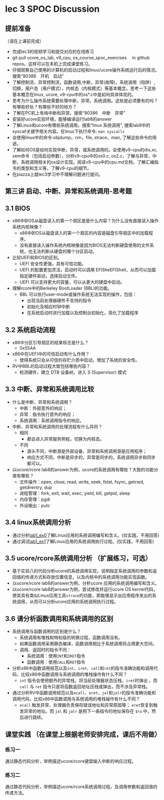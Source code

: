 # lec 3 SPOC Discussion

## **提前准备**
（请在上课前完成）


 - 完成lec3的视频学习和提交对应的在线练习
 - git pull ucore_os_lab, v9_cpu, os_course_spoc_exercises  　in github repos。这样可以在本机上完成课堂练习。
 - 仔细观察自己使用的计算机的启动过程和linux/ucore操作系统运行后的情况。搜索“80386　开机　启动”
 - 了解控制流，异常控制流，函数调用,中断，异常(故障)，系统调用（陷阱）,切换，用户态（用户模式），内核态（内核模式）等基本概念。思考一下这些基本概念在linux, ucore, v9-cpu中的os*.c中是如何具体体现的。
 - 思考为什么操作系统需要处理中断，异常，系统调用。这些是必须要有的吗？有哪些好处？有哪些不好的地方？
 - 了解在PC机上有啥中断和异常。搜索“80386　中断　异常”
 - 安装好ucore实验环境，能够编译运行lab8的answer
 - 了解Linux和ucore有哪些系统调用。搜索“linux 系统调用", 搜索lab8中的syscall关键字相关内容。在linux下执行命令: ```man syscalls```
 - 会使用linux中的命令:objdump，nm，file, strace，man, 了解这些命令的用途。
 - 了解如何OS是如何实现中断，异常，或系统调用的。会使用v9-cpu的dis,xc, xem命令（包括启动参数），分析v9-cpu中的os0.c, os2.c，了解与异常，中断，系统调用相关的os设计实现。阅读v9-cpu中的cpu.md文档，了解汇编指令的类型和含义等，了解v9-cpu的细节。
 - 在piazza上就lec3学习中不理解问题进行提问。

## 第三讲 启动、中断、异常和系统调用-思考题

## 3.1 BIOS
-  x86中BIOS从磁盘读入的第一个扇区是是什么内容？为什么没有直接读入操作系统内核映像？
   -  x86中BIOS从磁盘读入的第一个扇区的内容是磁盘引导扇区中的加载程序。
   -  没有直接读入操作系统内核映像是因为BIOS无法判断硬盘使用的文件系统，也无法判断从硬盘的哪个分区启动。
-  比较UEFI和BIOS的区别。
   -  UEFI 安全性更强，具有可信功能。
   -  UEFI 的配置更加灵活，启动时可以调用 EFISheEFIShell，从而可以加载指定硬件驱动，选择启动文件。
   -  UEFI 可以支持更大的容量，可以从更大的硬盘中启动。
-  理解rcore中的Berkeley BootLoader (BBL)的功能。
   -  BBL 可以执行user-mode或操作系统无法实现的操作，包括：
      -  出现当前处理器硬件不支持的指令
      -  初始化及相应时钟中断
      -  在系统启动时进行加载以及控制台初始化，简化了加载程序

## 3.2 系统启动流程

- x86中分区引导扇区的结束标志是什么？
  - 0x55AA
- x86中在UEFI中的可信启动有什么作用？
  - 使得系统只会从可信的存贮介质中启动，增加了系统的安全性。
- RV中BBL的启动过程大致包括哪些内容？
  - 检测硬件，建立 DTB 设备树，进入 S (Supervisor) 模式

## 3.3 中断、异常和系统调用比较
- 什么是中断、异常和系统调用？
  - 中断：外部意外的响应；
  - 异常：指令执行意外的响应；
  - 系统调用：系统调用指令的响应。
- 中断、异常和系统调用的处理流程有什么异同？
  - 相同
    - 都会进入异常服务例程，切换为内核态。
  - 不同
    - 源头不同，中断源是外部设备，异常和系统调用源是应用程序；
    - 响应方式不同，中断是异步的，异常是同步的，系统调用异步和同步都可以。
- 以ucore/rcore lab8的answer为例，ucore的系统调用有哪些？大致的功能分类有哪些？
  - 文件操作：open, close, read, write, seek, fstat, fsync, getcwd, getdirentry, dup
  - 进程管理：fork, exit, wait, exec, yield, kill, getpid, sleep
  - 内存管理：pgdi
  - 外设输出：putc

## 3.4 linux系统调用分析
- 通过分析[lab1_ex0](https://github.com/chyyuu/ucore_lab/blob/master/related_info/lab1/lab1-ex0.md)了解Linux应用的系统调用编写和含义。(仅实践，不用回答)
- 通过调试[lab1_ex1](https://github.com/chyyuu/ucore_lab/blob/master/related_info/lab1/lab1-ex1.md)了解Linux应用的系统调用执行过程。(仅实践，不用回答)


## 3.5 ucore/rcore系统调用分析 （扩展练习，可选）
-  基于实验八的代码分析ucore的系统调用实现，说明指定系统调用的参数和返回值的传递方式和存放位置信息，以及内核中的系统调用功能实现函数。
- 以ucore/rcore lab8的answer为例，分析ucore 应用的系统调用编写和含义。
- 以ucore/rcore lab8的answer为例，尝试修改并运行ucore OS kernel代码，使其具有类似Linux应用工具`strace`的功能，即能够显示出应用程序发出的系统调用，从而可以分析ucore应用的系统调用执行过程。


## 3.6 请分析函数调用和系统调用的区别
- 系统调用与函数调用的区别是什么？
  - 系统调用有堆栈和特权级的转换过程，函数调用没有。
  - 如果函数调用采用静态编译，函数调用相比于系统调用将占用更大空间。
  - 调用、返回时的指令不同：
    - 系统调用：使用`INT`和`IRET`指令
    - 函数调用：使用`CALL`和`RET`指令
- 分析x86中函数调用规范以及`int`、`iret`、`call`和`ret`的指令准确功能和调用代码，比较x86中函数调用与系统调用的堆栈操作有什么不同？
  - `int` 指令会使用额外的异常栈，将当前处理器状态压栈，`iret`时弹出 。而 `call` 与 `ret` 指令只是将函数返回地址压栈或弹出，而不涉及异常栈。
- 通过分析RV中函数调用规范以及`ecall`、`eret`、`jal`和`jalr`的指令准确功能和调用代码，比较x86中函数调用与系统调用的堆栈操作有什么不同？
  - `ecall` 触发异常，处理器负责保存错误地址和异常原因等； `eret`恢复到触发异常的地址。而 `jal` 和 `jalr` 是把下一条指令的地址保存在 `$ra` 中，然后进行跳转。


## 课堂实践 （在课堂上根据老师安排完成，课后不用做）
### 练习一
通过静态代码分析，举例描述ucore/rcore键盘输入中断的响应过程。

### 练习二
通过静态代码分析，举例描述ucore/rcore系统调用过程，及调用参数和返回值的传递方法。
